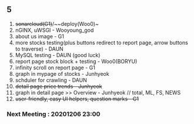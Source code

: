## 5 
1. ~~sonarcloud(G1)~~/~~deploy(Woo0)~
2. nGINX, uWSGI - Wooyoung_god
3. about us image - G1
2. more stocks testing(plus buttons redirect to report page, arrow buttons to traverse) - DAUN
4. MySQL testing - DAUN (good luck)
3. report page stock block + testing - Woo0(BORYU)
4. infinity scroll on report page - G1
1. graph in mypage of stocks - Junhyeok
2. schduler for crawling - DAUN
3. ~~detail page price trends - Junhyeok~~
2. graph in detail page >> Overview - Junhyeok // total, ML, FS, NEWS
8. ~~user-friendly, easy UI helpers, question marks - G1~~

### Next Meeting : 20201206 23:00
